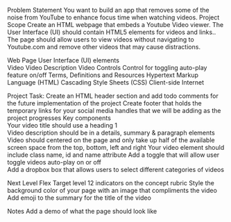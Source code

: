 Problem Statement 
You want to build an app that removes some of the noise from YouTube to enhance focus time when watching videos. 
Project Scope
Create an HTML webpage that embeds a Youtube Video viewer. The User Interface (UI) should contain HTML5 elements for videos and links.. The page should allow users to view videos without navigating to Youtube.com and remove other videos that may cause distractions. 


Web Page User Interface (UI) elements  
Video 
Video Description 
Video Controls 
Control for toggling auto-play feature on/off 
Terms, Definitions and Resources 
Hypertext Markup Language (HTML)
Cascading Style Sheets (CSS) 
Client-side 
Internet 


Project Task: 
Create an HTML header section and add todo comments for the future implementation of the project 
Create footer that holds the temporary links for your social media handles that we will be adding as the project progresses
Key components  
Your video title should use a heading 1  
Video description should be in a details, summary & paragraph elements 
Video should centered on the page and only take up half of the available screen space from the top, bottom, left and right
Your video element should include class name, id and name attribute
Add a toggle that will allow user toggle videos auto-play on or off  
Add a dropbox box that allows users to select different categories of videos 



Next Level Flex 
Target level 12 indicators on the concept rubric 
Style the background color of your page with an image that compliments the video
Add emoji to the summary for the title of the video

Notes 
Add a demo of what the page should look like 
